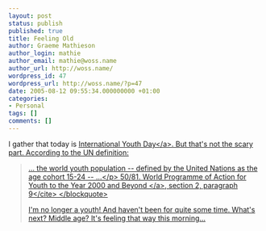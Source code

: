 ```yaml
---
layout: post
status: publish
published: true
title: Feeling Old
author: Graeme Mathieson
author_login: mathie
author_email: mathie@woss.name
author_url: http://woss.name/
wordpress_id: 47
wordpress_url: http://woss.name/?p=47
date: 2005-08-12 09:55:34.000000000 +01:00
categories:
- Personal
tags: []
comments: []
---
```

I gather that today is <a href="http:&#47;&#47;www.un.org&#47;esa&#47;socdev&#47;unyin&#47;iyouthday.htm" title="Youth at the United Nations: 12 August - International Youth Day">International Youth Day<&#47;a>.  But that's not the scary part.  According to the UN definition:

<blockquote>
<p>... the world youth population -- defined by the United Nations as the age cohort 15-24 -- ...<&#47;p>
<cite><a href="http:&#47;&#47;daccess-ods.un.org&#47;TMP&#47;2720543.html">50&#47;81. World Programme of Action for Youth to the Year 2000 and Beyond <&#47;a>, section 2, paragraph 9<&#47;cite>
<&#47;blockquote>

I'm no longer a youth!  And haven't been for quite some time.  What's next?  Middle age?  It's feeling that way this morning...
